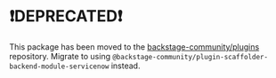 # ❗DEPRECATED❗

This package has been moved to the [backstage-community/plugins](https://github.com/backstage/community-plugins) repository. Migrate to using `@backstage-community/plugin-scaffolder-backend-module-servicenow` instead.